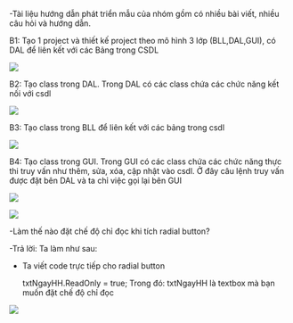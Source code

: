 -Tài liệu hướng dẫn phát triển mẫu của nhóm gồm có nhiều bài viết, nhiều câu hỏi và hướng dẫn.

B1: Tạo 1 project và thiết kế project theo mô hình 3 lớp (BLL,DAL,GUI), có DAL để liên kết với các Bảng trong CSDL
<p><img src="https://scontent.fsgn2-1.fna.fbcdn.net/v/t1.0-9/19990587_683472361864016_9169948813736673057_n.jpg?oh=b89c42ed94e1cc2ae817d69ce14589e7&oe=59C41C98"></p>
B2: Tạo class trong DAL. Trong DAL có các class chứa các chức năng kết nối với csdl
<p><img src="https://scontent.fsgn2-1.fna.fbcdn.net/v/t1.0-9/20108622_683472358530683_6520671058873428397_n.jpg?oh=4ed920706b3a3511793b9c71e01176e2&oe=5A0A56FD"></p>
B3: Tạo class trong BLL để liên kết với các bảng trong csdl
<p><img src="https://scontent.fsgn2-1.fna.fbcdn.net/v/t1.0-9/20031546_683472355197350_6610075986209625925_n.jpg?oh=ca150ad7cb651e66eded3bc9068388b7&oe=59FC6341"></p>
B4: Tạo class trong GUI. Trong GUI có các class chứa các chức năng thực thi truy vấn như thêm, sửa, xóa, cập nhật vào csdl.
Ở đây câu lệnh truy vấn được đặt bên DAL và ta chỉ việc gọi lại bên GUI
<p><img src="https://scontent.fsgn2-1.fna.fbcdn.net/v/t1.0-9/20106516_683472385197347_6394497937375280678_n.jpg?oh=689914a801e615e07ba3edf626eb7c53&oe=5A042805"></p>
<p><img src="https://scontent.fsgn2-1.fna.fbcdn.net/v/t1.0-9/19990168_683472381864014_1593295186841316494_n.jpg?oh=59081aa32aae227e1dec63a55131420f&oe=5A109B07"></p>
-Làm thế nào đặt chế độ chỉ đọc khi tích radial button?

-Trả lời: Ta làm như sau:

- Ta viết code trực tiếp cho radial button

     txtNgayHH.ReadOnly = true;
Trong đó: txtNgayHH là textbox mà bạn muốn đặt chế độ chỉ đọc
<p><img src="https://scontent.fsgn2-1.fna.fbcdn.net/v/t1.0-0/s480x480/20046616_683477808530138_2629516118665040378_n.jpg?oh=e25a47cc04bb310841669b4af2d7ddde&oe=5A0B8B20"></p>
